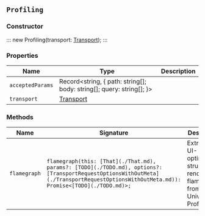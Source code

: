 ## `Profiling`

### Constructor

:::
new Profiling(transport: [Transport](./Transport.md));
:::

### Properties

| Name | Type | Description |
| - | - | - |
| `acceptedParams` | Record<string, { path: string[]; body: string[]; query: string[]; }> | &nbsp; |
| `transport` | [Transport](./Transport.md) | &nbsp; |

### Methods

| Name | Signature | Description |
| - | - | - |
| `flamegraph` | `flamegraph(this: [That](./That.md), params?: [TODO](./TODO.md), options?: [TransportRequestOptionsWithOutMeta](./TransportRequestOptionsWithOutMeta.md)): Promise<[TODO](./TODO.md)>;` | Extracts a UI-optimized structure to render flamegraphs from Universal Profiling. || `flamegraph` | `flamegraph(this: [That](./That.md), params?: [TODO](./TODO.md), options?: [TransportRequestOptionsWithMeta](./TransportRequestOptionsWithMeta.md)): Promise<[TransportResult](./TransportResult.md)<[TODO](./TODO.md), unknown>>;` | &nbsp; || `flamegraph` | `flamegraph(this: [That](./That.md), params?: [TODO](./TODO.md), options?: [TransportRequestOptions](./TransportRequestOptions.md)): Promise<[TODO](./TODO.md)>;` | &nbsp; || `stacktraces` | `stacktraces(this: [That](./That.md), params?: [TODO](./TODO.md), options?: [TransportRequestOptionsWithOutMeta](./TransportRequestOptionsWithOutMeta.md)): Promise<[TODO](./TODO.md)>;` | Extracts raw stacktrace information from Universal Profiling. || `stacktraces` | `stacktraces(this: [That](./That.md), params?: [TODO](./TODO.md), options?: [TransportRequestOptionsWithMeta](./TransportRequestOptionsWithMeta.md)): Promise<[TransportResult](./TransportResult.md)<[TODO](./TODO.md), unknown>>;` | &nbsp; || `stacktraces` | `stacktraces(this: [That](./That.md), params?: [TODO](./TODO.md), options?: [TransportRequestOptions](./TransportRequestOptions.md)): Promise<[TODO](./TODO.md)>;` | &nbsp; || `status` | `status(this: [That](./That.md), params?: [TODO](./TODO.md), options?: [TransportRequestOptionsWithOutMeta](./TransportRequestOptionsWithOutMeta.md)): Promise<[TODO](./TODO.md)>;` | Returns basic information about the status of Universal Profiling. || `status` | `status(this: [That](./That.md), params?: [TODO](./TODO.md), options?: [TransportRequestOptionsWithMeta](./TransportRequestOptionsWithMeta.md)): Promise<[TransportResult](./TransportResult.md)<[TODO](./TODO.md), unknown>>;` | &nbsp; || `status` | `status(this: [That](./That.md), params?: [TODO](./TODO.md), options?: [TransportRequestOptions](./TransportRequestOptions.md)): Promise<[TODO](./TODO.md)>;` | &nbsp; || `topnFunctions` | `topnFunctions(this: [That](./That.md), params?: [TODO](./TODO.md), options?: [TransportRequestOptionsWithOutMeta](./TransportRequestOptionsWithOutMeta.md)): Promise<[TODO](./TODO.md)>;` | Extracts a list of topN functions from Universal Profiling. || `topnFunctions` | `topnFunctions(this: [That](./That.md), params?: [TODO](./TODO.md), options?: [TransportRequestOptionsWithMeta](./TransportRequestOptionsWithMeta.md)): Promise<[TransportResult](./TransportResult.md)<[TODO](./TODO.md), unknown>>;` | &nbsp; || `topnFunctions` | `topnFunctions(this: [That](./That.md), params?: [TODO](./TODO.md), options?: [TransportRequestOptions](./TransportRequestOptions.md)): Promise<[TODO](./TODO.md)>;` | &nbsp; |